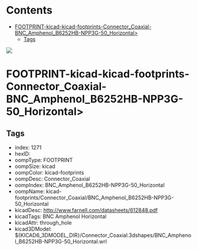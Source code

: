 



Contents
========

* [FOOTPRINT-kicad-kicad-footprints-Connector_Coaxial-BNC_Amphenol_B6252HB-NPP3G-50_Horizontal>](#footprint-kicad-kicad-footprints-connector_coaxial-bnc_amphenol_b6252hb-npp3g-50_horizontal)
	* [Tags](#tags)
  
![][im]
# FOOTPRINT-kicad-kicad-footprints-Connector_Coaxial-BNC_Amphenol_B6252HB-NPP3G-50_Horizontal>

## Tags

- index: 1271
- hexID: 
- oompType: FOOTPRINT
- oompSize: kicad
- oompColor: kicad-footprints
- oompDesc: Connector_Coaxial
- oompIndex: BNC_Amphenol_B6252HB-NPP3G-50_Horizontal
- oompName: kicad-footprints/Connector_Coaxial/BNC_Amphenol_B6252HB-NPP3G-50_Horizontal
- kicadDesc: http://www.farnell.com/datasheets/612848.pdf
- kicadTags: BNC Amphenol Horizontal
- kicadAttr: through_hole
- kicad3DModel: ${KICAD6_3DMODEL_DIR}/Connector_Coaxial.3dshapes/BNC_Amphenol_B6252HB-NPP3G-50_Horizontal.wrl



[im]: image.png
